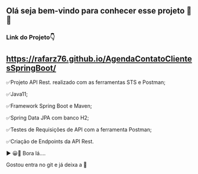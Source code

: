 ## Olá seja bem-vindo para conhecer esse projeto 🙂👏
### Link do Projeto👇
 ## https://rafarz76.github.io/AgendaContatoClientesSpringBoot/

✅Projeto API Rest. realizado com as ferramentas STS e Postman;

✅Java11;

✅Framework Spring Boot e Maven;

✅Spring Data JPA com banco H2;

✅Testes de Requisições de API com a ferramenta Postman;

✅Criação de Endpoints da API Rest.

▶ 😀👀 Bora lá....

Gostou entra no git e já deixa a 🌟
